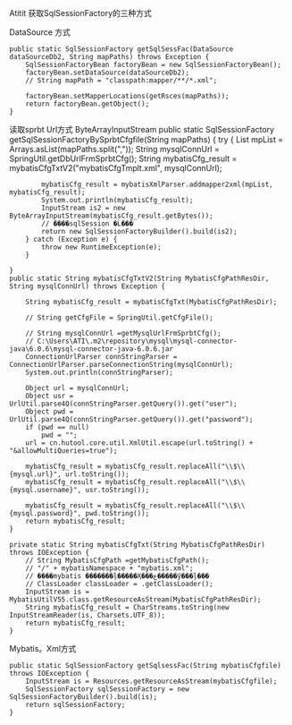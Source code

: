 Atitit 获取SqlSessionFactory的三种方式


DataSource 方式

	public static SqlSessionFactory getSqlSessFac(DataSource dataSourceDb2, String mapPaths) throws Exception {
		SqlSessionFactoryBean factoryBean = new SqlSessionFactoryBean();
		factoryBean.setDataSource(dataSourceDb2);
		// String mapPath = "classpath:mapper/**/*.xml";

		factoryBean.setMapperLocations(getRsces(mapPaths));
		return factoryBean.getObject();
	}

读取sprbt Url方式 ByteArrayInputStream
	public static SqlSessionFactory getSqlSessionFactoryBySprbtCfgfile(String mapPaths) {
		try {
			List<String> mpList = Arrays.asList(mapPaths.split(","));
			String mysqlConnUrl = SpringUtil.getDbUrlFrmSprbtCfg();
			String mybatisCfg_result = mybatisCfgTxtV2("mybatisCfgTmplt.xml", mysqlConnUrl);

			mybatisCfg_result = mybatisXmlParser.addmapper2xml(mpList, mybatisCfg_result);
			System.out.println(mybatisCfg_result);
			InputStream is2 = new ByteArrayInputStream(mybatisCfg_result.getBytes());
			// ����sqlSession �Ĺ���
			return new SqlSessionFactoryBuilder().build(is2);
		} catch (Exception e) {
			throw new RuntimeException(e);
		}

	}
	public static String mybatisCfgTxtV2(String MybatisCfgPathResDir, String mysqlConnUrl) throws Exception {

		String mybatisCfg_result = mybatisCfgTxt(MybatisCfgPathResDir);

		// String getCfgFile = SpringUtil.getCfgFile();

		// String mysqlConnUrl =getMysqlUrlFrmSprbtCfg();
		// C:\Users\ATI\.m2\repository\mysql\mysql-connector-java\6.0.6\mysql-connector-java-6.0.6.jar
		ConnectionUrlParser connStringParser = ConnectionUrlParser.parseConnectionString(mysqlConnUrl);
		System.out.println(connStringParser);

		Object url = mysqlConnUrl;
		Object usr = UrlUtil.parse4Q(connStringParser.getQuery()).get("user");
		Object pwd = UrlUtil.parse4Q(connStringParser.getQuery()).get("password");
		if (pwd == null)
			pwd = "";
		url = cn.hutool.core.util.XmlUtil.escape(url.toString() + "&allowMultiQueries=true");

		mybatisCfg_result = mybatisCfg_result.replaceAll("\\$\\{mysql.url}", url.toString());
		mybatisCfg_result = mybatisCfg_result.replaceAll("\\$\\{mysql.username}", usr.toString());

		mybatisCfg_result = mybatisCfg_result.replaceAll("\\$\\{mysql.password}", pwd.toString());
		return mybatisCfg_result;
	}

	private static String mybatisCfgTxt(String MybatisCfgPathResDir) throws IOException {
		// String MybatisCfgPath =getMybatisCfgPath();
		// "/" + mybatisNamespace + "mybatis.xml";
		// ����mybatis �������ļ�����Ҳ���ع�����ӳ���ļ���
		// ClassLoader classLoader = .getClassLoader();
		InputStream is = MybatisUtilV55.class.getResourceAsStream(MybatisCfgPathResDir);
		String mybatisCfg_result = CharStreams.toString(new InputStreamReader(is, Charsets.UTF_8));
		return mybatisCfg_result;
	}
Mybatis。Xml方式

	public static SqlSessionFactory getSqlsessFac(String mybatisCfgfile) throws IOException {
		InputStream is = Resources.getResourceAsStream(mybatisCfgfile);
		SqlSessionFactory sqlSessionFactory = new SqlSessionFactoryBuilder().build(is);
		return sqlSessionFactory;
	}
